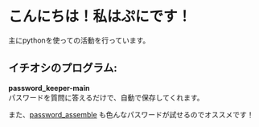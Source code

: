 # こんにちは！私はぷにです！ 
主にpythonを使っての活動を行っています。
## イチオシのプログラム:
**password_keeper-main**<br>
パスワードを質問に答えるだけで、自動で保存してくれます。

また、<a href="https://github.com/pnychan/password_assemble">password_assemble</a>
も色んなパスワードが試せるのでオススメです！
